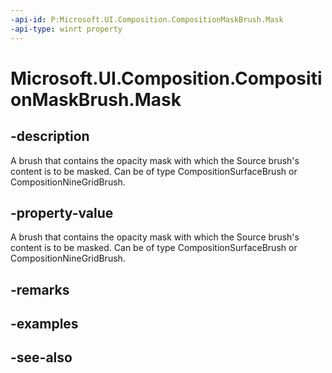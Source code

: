 ```yaml
---
-api-id: P:Microsoft.UI.Composition.CompositionMaskBrush.Mask
-api-type: winrt property
---
```


<!-- Property syntax
public Windows.UI.Composition.CompositionBrush Mask { get;  set; }
-->

# Microsoft.UI.Composition.CompositionMaskBrush.Mask

## -description
A brush that contains the opacity mask with which the Source brush's content is to be masked. Can be of type CompositionSurfaceBrush or CompositionNineGridBrush.

## -property-value
A brush that contains the opacity mask with which the Source brush's content is to be masked. Can be of type CompositionSurfaceBrush or CompositionNineGridBrush.

## -remarks

## -examples

## -see-also
